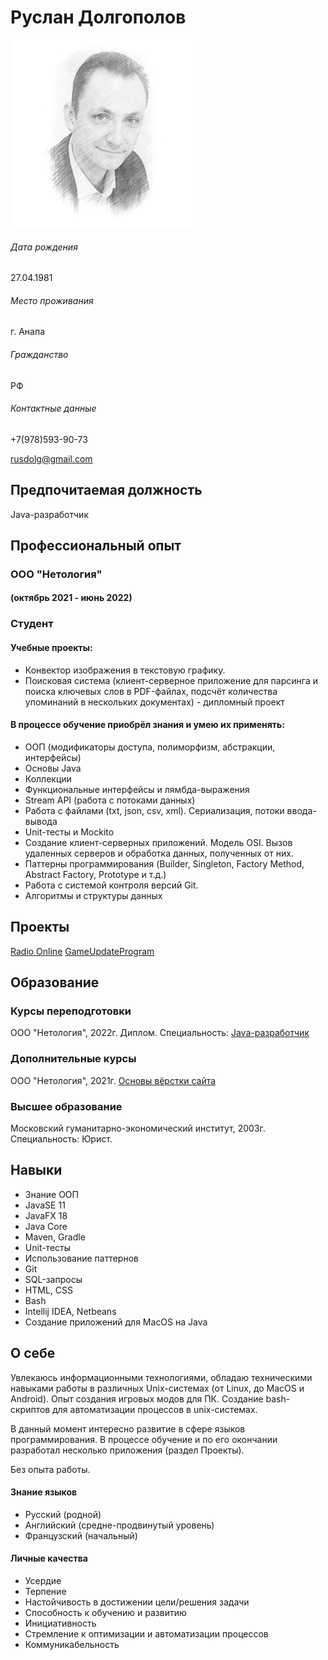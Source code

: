# Руслан Долгополов
![](img/me.png)
###### Дата рождения
27.04.1981
###### Место проживания
г. Анапа
###### Гражданство
РФ
###### Контактные данные
+7(978)593-90-73

rusdolg@gmail.com
## Предпочитаемая должность
Java-разработчик
## Профессиональный опыт
### ООО "Нетология" 
#### (октябрь 2021 - июнь 2022)
### Студент

#### Учебные проекты:
- Конвектор изображения в текстовую графику.
- Поисковая система (клиент-серверное приложение для парсинга и поиска ключевых слов в PDF-файлах, подсчёт количества упоминаний в нескольких
документах) - дипломный проект
#### В процессе обучение приобрёл знания и умею их применять:
- ООП (модификаторы доступа, полиморфизм, абстракции, интерфейсы)
- Основы Java
- Коллекции 
- Функциональные интерфейсы и лямбда-выражения
- Stream API (работа с потоками данных)
- Работа с файлами (txt, json, csv, xml). Сериализация, потоки ввода-вывода
- Unit-тесты и Mockito
- Создание клиент-серверных приложений. Модель OSI. Вызов удаленных серверов и обработка данных, полученных от них.
- Паттерны программирования (Builder, Singleton, Factory Method, Abstract Factory, Prototype и т.д.)
- Работа с системой контроля версий Git. 
- Алгоритмы и структуры данных
## Проекты
[Radio Online](https://github.com/RusMansur/RadioOnline)
[GameUpdateProgram](https://github.com/RusMansur/GameUpdateProgram)
## Образование
### Курсы переподготовки
ООО "Нетология", 2022г. Диплом. Специальность: [Java-разработчик](docs/JavaDeveloper.jpg)
### Дополнительные курсы
ООО "Нетология", 2021г. [Основы вёрстки сайта](docs/HTMLBasic.pdf) 
### Высшее образование
Московский гуманитарно-экономический институт, 2003г. Специальность: Юрист.

## Навыки
+ Знание ООП
+ JavaSE 11
+ JavaFX 18
+ Java Core
+ Maven, Gradle
+ Unit-тесты
+ Использование паттернов
+ Git
+ SQL-запросы
+ HTML, CSS
+ Bash
+ Intellij IDEA, Netbeans
+ Создание приложений для MacOS на Java

## О себе
Увлекаюсь информационными технологиями, обладаю техническими навыками работы в различных Unix-системах (от Linux, до MacOS и Android). Опыт создания игровых модов для ПК. Создание bash-скриптов для автоматизации процессов в unix-системах. 

В данный момент интересно развитие в сфере языков программирования.
В процессе обучение и по его окончании разработал несколько приложения (раздел Проекты).

Без опыта работы.
#### Знание языков
+ Русский (родной)
+ Английский (средне-продвинутый уровень)
+ Французский (начальный)
#### Личные качества
+ Усердие
+ Терпение
+ Настойчивость в достижении цели/решения задачи
+ Способность к обучению и развитию
+ Инициативность
+ Стремление к оптимизации и автоматизации процессов
+ Коммуникабельность

